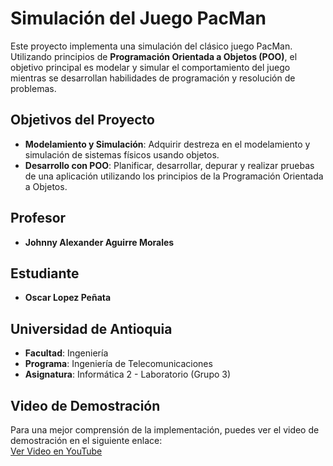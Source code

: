 # Simulación del Juego PacMan

Este proyecto implementa una simulación del clásico juego PacMan. Utilizando principios de **Programación Orientada a Objetos (POO)**, 
el objetivo principal es modelar y simular el comportamiento del juego mientras se desarrollan habilidades de programación y resolución de problemas.

## Objetivos del Proyecto

- **Modelamiento y Simulación**: Adquirir destreza en el modelamiento y simulación de sistemas físicos usando objetos.
- **Desarrollo con POO**: Planificar, desarrollar, depurar y realizar pruebas de una aplicación utilizando los principios de la Programación Orientada a Objetos.

## Profesor

- **Johnny Alexander Aguirre Morales**

## Estudiante

- **Oscar Lopez Peñata**

## Universidad de Antioquia

- **Facultad**: Ingeniería  
- **Programa**: Ingeniería de Telecomunicaciones  
- **Asignatura**: Informática 2 - Laboratorio (Grupo 3)

## Video de Demostración

Para una mejor comprensión de la implementación, puedes ver el video de demostración en el siguiente enlace:  
[Ver Video en YouTube](https://youtu.be/ejEZZuDMgRY)
